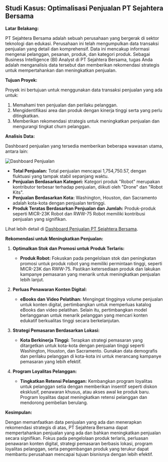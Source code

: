 ## Studi Kasus: Optimalisasi Penjualan PT Sejahtera Bersama

**Latar Belakang:**

PT Sejahtera Bersama adalah sebuah perusahaan yang bergerak di sektor teknologi dan edukasi. Perusahaan ini telah mengumpulkan data transaksi penjualan yang detail dan komprehensif. Data ini mencakup informasi mengenai pelanggan, pesanan, produk, dan kategori produk. Sebagai Business Intelligence (BI) Analyst di PT Sejahtera Bersama, tugas Anda adalah menganalisis data tersebut dan memberikan rekomendasi strategis untuk mempertahankan dan meningkatkan penjualan.

**Tujuan Proyek:**

Proyek ini bertujuan untuk menggunakan data transaksi penjualan yang ada untuk:
1. Memahami tren penjualan dan perilaku pelanggan.
2. Mengidentifikasi area dan produk dengan kinerja tinggi serta yang perlu ditingkatkan.
3. Memberikan rekomendasi strategis untuk meningkatkan penjualan dan mengurangi tingkat churn pelanggan.

**Analisis Data:**

Dashboard penjualan yang tersedia memberikan beberapa wawasan utama, antara lain:

![Dashboard Penjualan](https://github.com/mfathul21/user-churn-dashboard/assets/94775806/607ebac6-69dd-46f1-aadd-aaaad71d8d11)

- **Total Penjualan:** Total penjualan mencapai 1,754,750.57, dengan fluktuasi yang tampak stabil sepanjang waktu.
- **Penjualan Berdasarkan Kategori:** Kategori produk "Robot" merupakan kontributor terbesar terhadap penjualan, diikuti oleh "Drone" dan "Robot Kits".
- **Penjualan Berdasarkan Kota:** Washington, Houston, dan Sacramento adalah kota-kota dengan penjualan tertinggi.
- **Produk Teratas Berdasarkan Penjualan dan Jumlah:** Produk-produk seperti MICR-23K Robot dan RWW-75 Robot memiliki kontribusi penjualan yang signifikan.

Lihat lebih detail di [Dashboard Penjualan PT Sejahtera Bersama](https://lookerstudio.google.com/reporting/61ec35e1-6da6-4503-8a33-163387168891).

**Rekomendasi untuk Meningkatkan Penjualan:**

1. **Optimalkan Stok dan Promosi untuk Produk Terlaris:**
   - **Produk Robot:** Fokuskan pada pengelolaan stok dan peningkatan promosi untuk produk robot yang memiliki permintaan tinggi, seperti MICR-23K dan RWW-75. Pastikan ketersediaan produk dan lakukan kampanye pemasaran yang menarik untuk meningkatkan penjualan lebih lanjut.

2. **Perluas Penawaran Konten Digital:**
   - **eBooks dan Video Pelatihan:** Mengingat tingginya volume penjualan untuk konten digital, pertimbangkan untuk memperluas katalog eBooks dan video pelatihan. Selain itu, pertimbangkan model berlangganan untuk menarik pelanggan yang mencari konten edukatif berkualitas tinggi secara berkelanjutan.

3. **Strategi Pemasaran Berdasarkan Lokasi:**
   - **Kota Berkinerja Tinggi:** Terapkan strategi pemasaran yang ditargetkan untuk kota-kota dengan penjualan tinggi seperti Washington, Houston, dan Sacramento. Gunakan data demografis dan perilaku pelanggan di kota-kota ini untuk merancang kampanye pemasaran yang lebih efektif.

4. **Program Loyalitas Pelanggan:**
   - **Tingkatkan Retensi Pelanggan:** Kembangkan program loyalitas untuk pelanggan setia dengan memberikan insentif seperti diskon eksklusif, penawaran khusus, atau akses awal ke produk baru. Program loyalitas dapat meningkatkan retensi pelanggan dan mendorong pembelian berulang.

**Kesimpulan:**

Dengan memanfaatkan data penjualan yang ada dan menerapkan rekomendasi strategis di atas, PT Sejahtera Bersama dapat mempertahankan penjualan yang ada dan bahkan meningkatkan penjualan secara signifikan. Fokus pada pengelolaan produk terlaris, perluasan penawaran konten digital, strategi pemasaran berbasis lokasi, program loyalitas pelanggan, serta pengembangan produk yang terukur dapat membantu perusahaan mencapai tujuan bisnisnya dengan lebih efektif.
